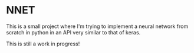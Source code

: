 # NNET

This is a small project where I'm trying to implement a neural network from scratch in python in an API very similar to that of keras.

This is still a work in progress!
